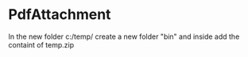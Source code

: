 # PdfAttachment

In the new folder c:/temp/ create a new folder "bin" and inside add the containt of temp.zip
